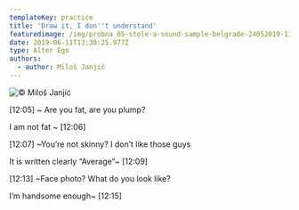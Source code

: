 ```yaml
---
templateKey: practice
title: 'Draw it, I don''t understand'
featuredimage: /img/probna_05-stole-a-sound-sample-belgrade-24052019-1137.jpg
date: 2019-06-11T13:30:25.977Z
type: Alter Ego​
authors:
  - author: Miloš Janjić
---
```

![ © Miloš Janjić](/img/skrinsot1.jpg "Screenshot1 © Miloš Janjić")

\[12:05] ~ Are you fat, are you plump? 

I am not fat ~ \[12:06]

\[12:07] ~You’re not skinny? I don’t like those guys

It is written clearly “Average”~ \[12:09]

\[12:13] ~Face photo? What do you look like? 

I’m handsome enough~ \[12:15]
